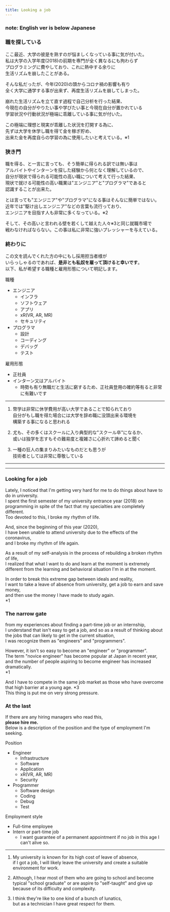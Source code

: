 ```yaml
---
title: Looking a job
---
```

### **note: English ver is below Japanese**

### 職を探している
ここ最近、大学の彼是を熟すのが悩ましくなっている事に気が付いた。  
私は大学の入学年度(2018)の前期を専門が全く異なるにも拘わらず  
プログラミングに費やしており、これに熱中する余りに  
生活リズムを崩したことがある。    
  
そんな私だったが、今年(2020)の頭からコロナ禍の影響も有り  
全く大学に通学する事が出来ず、再度生活リズムを崩してしまった。  
  
崩れた生活リズムを立て直す過程で自己分析を行った結果、  
今現在の自分がやりたい事や学びたい事と今現在自分が置かれている  
学習状況や行動状況が極端に乖離している事に気が付いた。  
  
この極端に理想と現実が乖離した状況を打開する為に、  
先ずは大学を休学し職を得て金を稼ぎ貯め、  
出来た金を再度自らの学習の為に使用したいと考えている。※1  
  
### 狭き門
職を得る、と一言に言っても、そう簡単に得られる訳では無い事は  
アルバイトやインターンを探した経験から何となく理解しているので、  
自分が現状で得られる可能性の高い職について考えて行った結果、  
現状で就ける可能性の高い職業は"エンジニア"と"プログラマ"であると  
認識することが出来た。
  
とは言っても"エンジニア"や"プログラマ"になる事はそんなに簡単ではない。  
近年では"駆け出しエンジニア"などの言葉も流行っており、  
エンジニアを目指す人も非常に多くなっている。※2
  
そして、その高いと言われる壁を若くして越えた人々※3と同じ就職市場で  
戦わなければならない。この事は私に非常に強いプレッシャーを与えている。

### 終わりに
この文を読んでくれた方の中にもし採用担当者様が  
いらっしゃるのであれば、**是非とも私奴を雇って頂けると幸いです**。  
以下、私が希望する職種と雇用形態について明記します。
  
職種
- エンジニア
    - インフラ
    - ソフトウェア
    - アプリ
    - xR(VR, AR, MR)
    - セキュリティ
- プログラマ
    - 設計
    - コーディング
    - デバッグ
    - テスト

雇用形態
- 正社員
- インターン又はアルバイト
    - 時勢も有り無職だと生活に窮するため、正社員登用の確約等有ると非常に有難いです

---
1. 幣学は非常に休学費用が高い大学であることで知られており  
   自分がもし職を得た場合には大学を辞め職に没頭出来る環境を  
   構築する事になると思われる

2. 尤も、その多くはスクールに入り典型的な"スクール卒"になるか、  
   或いは独学を志すもその難易度と複雑さに心折れて諦めると聞く

3. 一種の狂人の集まりみたいなものだとも思うが  
   技術者としては非常に尊敬している

---
---

### Looking for a job
Lately, I noticed that I'm getting very hard for me to do things about have to do in university.  
I spent the first semester of my university entrance year (2018) on programming in spite of the fact that my specialties are completely different.  
Too devoted to this, I broke my rhythm of life.  
  
And, since the beginning of this year (2020),  
I have been unable to attend university due to the effects of the coronavirus,  
and I broke my rhythm of life again.  
  
As a result of my self-analysis in the process of rebuilding a broken rhythm of life,  
I realized that what I want to do and learn at the moment is extremely different from the learning and behavioral situation I'm in at the moment.  
  
In order to break this extreme gap between ideals and reality,  
I want to take a leave of absence from university, get a job to earn and save money,  
and then use the money I have made to study again.  
*1  

### The narrow gate
from my experiences about finding a part-time job or an internship,  
I understand that isn't easy to get a job, and so as a result of thinking about the jobs that can likely to get in the current situation,  
I was recognize them as "engineers" and "programmers".  
  
However, it isn't so easy to become an "engineer" or "programmer".  
The term "novice engineer" has become popular at Japan in recent year,  
and the number of people aspiring to become engineer has increased dramatically.  
*1  
  
And I have to compete in the same job market as those who have overcome that high barrier at a young age. *3  
This thing is put me on very strong pressure.  

### At the last
If there are any hiring managers who read this,  
**please hire me.**  
Below is a description of the position and the type of employment I'm seeking.
  
Position
- Engineer
   - Infrastructure
   - Software
   - Application
   - xR(VR, AR, MR)
   - Security
- Programmer
   - Software design
   - Coding
   - Debug
   - Test

Employment style
- Full-time employee
- Intern or part-time job
   - I want guarantee of a permanent appointment if no job in this age I can't alive so.

---
1. My university is known for its high cost of leave of absence,  
   if I got a job, I will likely leave the university and create a suitable environment for work.

2. Although, I hear most of them who are going to school and become typical "school graduate" or are aspire to "self-taught" and give up because of its difficulty and complexity.

3. I think they're like to one kind of a bunch of lunatics,  
   but as a technician I have great respect for them.